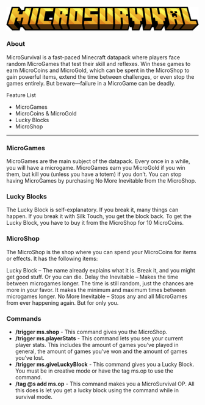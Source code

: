 ![The MicroSurvival Logo](https://raw.githubusercontent.com/Dorcupi/microsurvival/refs/heads/main/microsurvivaltext.png)
### About
MicroSurvival is a fast-paced Minecraft datapack where players face random MicroGames that test their skill and reflexes. Win these games to earn MicroCoins and MicroGold, which can be spent in the MicroShop to gain powerful items, extend the time between challenges, or even stop the games entirely. But beware—failure in a MicroGame can be deadly.

Feature List
- MicroGames
- MicroCoins & MicroGold
- Lucky Blocks
- MicroShop

--------

### MicroGames
MicroGames are the main subject of the datapack. Every once in a while, you will have a microgame. MicroGames earn you MicroGold if you win them, but kill you (unless you have a totem) if you don’t. You can stop having MicroGames by purchasing No More Inevitable from the MicroShop.

### Lucky Blocks
The Lucky Block is self-explanatory. If you break it, many things can happen. If you break it with Silk Touch, you get the block back. To get the Lucky Block, you have to buy it from the MicroShop for 10 MicroCoins.

### MicroShop
The MicroShop is the shop where you can spend your MicroCoins for items or effects. It has the following items:

Lucky Block – The name already explains what it is. Break it, and you might get good stuff. Or you can die.
Delay the Inevitable – Makes the time between microgames longer. The time is still random, just the chances are more in your favor. It makes the minimum and maximum times between microgames longer.
No More Inevitable – Stops any and all MicroGames from ever happening again. But for only you.

### Commands
- **/trigger ms.shop** - This command gives you the MicroShop.
- **/trigger ms.playerStats** - This command lets you see your current player stats. This includes the amount of games you’ve played in general, the amount of games you’ve won and the amount of games you’ve lost.
- **/trigger ms.giveLuckyBlock** - This command gives you a Lucky Block. You must be in creative mode or have the tag ms.op to use the command.
- **/tag @s add ms.op** - This command makes you a MicroSurvival OP. All this does is let you get a lucky block using the command while in survival mode.
